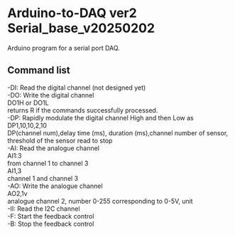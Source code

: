 # Arduino-to-DAQ ver2 Serial_base_v20250202<br/>

Arduino program for a serial port DAQ.  <br/>
## Command list<br/>
-DI: Read the digital channel (not designed yet)<br/>
-DO: Write the digital channel<br/>
 DO1H or DO1L<br/>
 returns R if the commands successfully processed.<br/>
-DP: Rapidly modulate the digital channel High and then Low as<br/>
DP1,10,10,2,10<br/>
DP(channel num),delay time (ms), duration (ms),channel number of sensor, threshold of the sensor read to stop<br/>
-AI: Read the analogue channel<br/>
AI1:3<br/>
from channel 1 to channel 3<br/>
AI1,3<br/>
channel 1 and channel 3<br/>
-AO: Write the analogue channel<br/>
AO2,1v<br/>
analogue channel 2, number 0-255 corresponding to 0-5V, unit<br/>
-II: Read the I2C channel<br/>
-F: Start the feedback control<br/>
-B: Stop the feedback control<br/>
